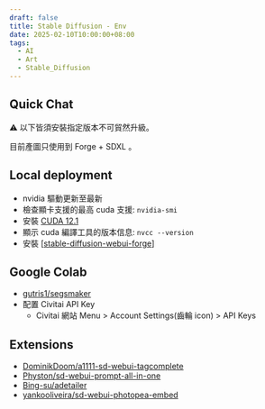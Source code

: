 ```yaml
---
draft: false
title: Stable Diffusion - Env
date: 2025-02-10T10:00:00+08:00
tags:
  - AI
  - Art
  - Stable_Diffusion
---
```


## Quick Chat

⚠️ 以下皆須安裝指定版本不可貿然升級。

目前產圖只使用到 Forge + SDXL 。

## Local deployment

- nvidia 驅動更新至最新
- 檢查顯卡支援的最高 cuda 支援: `nvidia-smi`
- 安裝 [CUDA 12.1](https://developer.nvidia.com/cuda-12-1-0-download-archive) 
- 顯示 cuda 編譯工具的版本信息: `nvcc --version`
- 安裝 [[stable-diffusion-webui-forge](https://github.com/lllyasviel/stable-diffusion-webui-forge)]

## Google Colab 

- [gutris1/segsmaker](https://github.com/gutris1/segsmaker)
- 配置 Civitai API Key
	- Civitai 網站 Menu > Account Settings(齒輪 icon) > API Keys

## Extensions
- [DominikDoom/a1111-sd-webui-tagcomplete](https://github.com/DominikDoom/a1111-sd-webui-tagcomplete)
- [Physton/sd-webui-prompt-all-in-one](https://github.com/Physton/sd-webui-prompt-all-in-one)
- [Bing-su/adetailer](https://github.com/Bing-su/adetailer)
- [yankooliveira/sd-webui-photopea-embed](https://github.com/yankooliveira/sd-webui-photopea-embed)
